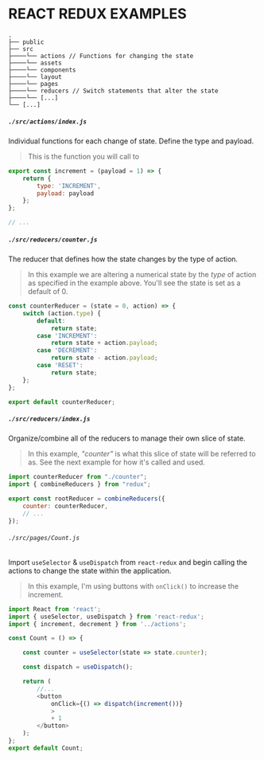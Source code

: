 # REACT REDUX EXAMPLES

```none
.
├── public
├── src
├────└── actions // Functions for changing the state
├────└── assets
├────└── components
├────└── layout
├────└── pages
├────└── reducers // Switch statements that alter the state
├────└── [...]
└── [...]
```

##### `./src/actions/index.js`
Individual functions for each change of state. Define the type and payload.
> This is the function you will call to 

```js
export const increment = (payload = 1) => {
    return {
        type: 'INCREMENT',
        payload: payload
    };
};

// ...
```

##### `./src/reducers/counter.js`
The reducer that defines how the state changes by the type of action.
> In this example we are altering a numerical state by the *type* of action as specified in the example above. You'll see the state is set as a default of 0.

```js
const counterReducer = (state = 0, action) => {
    switch (action.type) {
        default:
            return state;
        case 'INCREMENT':
            return state + action.payload;
        case 'DECREMENT':
            return state - action.payload;
        case 'RESET':
            return state;
    };
};

export default counterReducer;
```

##### `./src/reducers/index.js`
Organize/combine all of the reducers to manage their own slice of state.
> In this example, *"counter"* is what this slice of state will be referred to as. See the next example for how it's called and used.

```js
import counterReducer from "./counter";
import { combineReducers } from "redux";

export const rootReducer = combineReducers({
    counter: counterReducer,
    // ...
});
```

###### `./src/pages/Count.js`
Import `useSelector` & `useDispatch` from `react-redux` and begin calling the actions to change the state within the application.
> In this example, I'm using buttons with `onClick()` to increase the increment.

```js
import React from 'react';
import { useSelector, useDispatch } from 'react-redux';
import { increment, decrement } from '../actions';

const Count = () => {

    const counter = useSelector(state => state.counter);

    const dispatch = useDispatch();

    return (
        //...
        <button
            onClick={() => dispatch(increment())}
            >
            + 1
        </button>
    );
};
export default Count;

```